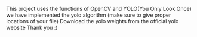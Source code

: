 This project uses the functions of OpenCV and YOLO(You Only Look Once) 
we have implemented the yolo algorithm (make sure to give proper locations of your file)
Download the yolo weights from the official yolo website 
Thank you :)
